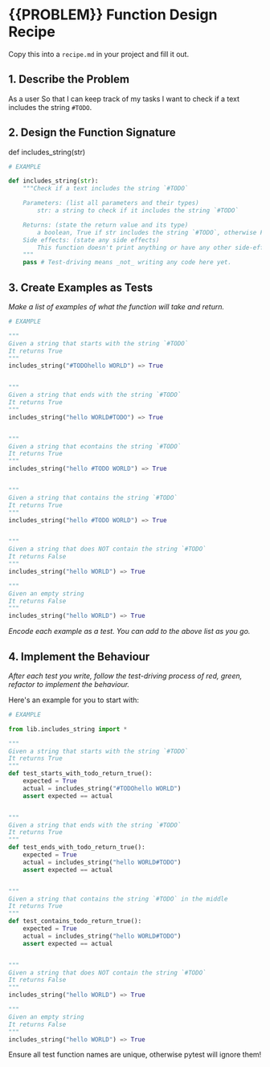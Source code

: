 # {{PROBLEM}} Function Design Recipe

Copy this into a `recipe.md` in your project and fill it out.

## 1. Describe the Problem

As a user
So that I can keep track of my tasks
I want to check if a text includes the string `#TODO`.


## 2. Design the Function Signature

def includes_string(str)

```python
# EXAMPLE

def includes_string(str):
    """Check if a text includes the string `#TODO`

    Parameters: (list all parameters and their types)
        str: a string to check if it includes the string `#TODO`

    Returns: (state the return value and its type)
        a boolean, True if str includes the string `#TODO`, otherwise False
    Side effects: (state any side effects)
        This function doesn't print anything or have any other side-effects
    """
    pass # Test-driving means _not_ writing any code here yet.
```

## 3. Create Examples as Tests

_Make a list of examples of what the function will take and return._

```python
# EXAMPLE

"""
Given a string that starts with the string `#TODO`
It returns True
"""
includes_string("#TODOhello WORLD") => True


"""
Given a string that ends with the string `#TODO`
It returns True
"""
includes_string("hello WORLD#TODO") => True


"""
Given a string that econtains the string `#TODO`
It returns True
"""
includes_string("hello #TODO WORLD") => True


"""
Given a string that contains the string `#TODO`
It returns True
"""
includes_string("hello #TODO WORLD") => True


"""
Given a string that does NOT contain the string `#TODO`
It returns False
"""
includes_string("hello WORLD") => True

"""
Given an empty string
It returns False
"""
includes_string("hello WORLD") => True

```

_Encode each example as a test. You can add to the above list as you go._

## 4. Implement the Behaviour

_After each test you write, follow the test-driving process of red, green, refactor to implement the behaviour._

Here's an example for you to start with:

```python
# EXAMPLE

from lib.includes_string import *

"""
Given a string that starts with the string `#TODO`
It returns True
"""
def test_starts_with_todo_return_true():
    expected = True
    actual = includes_string("#TODOhello WORLD")
    assert expected == actual


"""
Given a string that ends with the string `#TODO`
It returns True
"""
def test_ends_with_todo_return_true():
    expected = True
    actual = includes_string("hello WORLD#TODO")
    assert expected == actual


"""
Given a string that contains the string `#TODO` in the middle
It returns True
"""
def test_contains_todo_return_true():
    expected = True
    actual = includes_string("hello WORLD#TODO")
    assert expected == actual


"""
Given a string that does NOT contain the string `#TODO`
It returns False
"""
includes_string("hello WORLD") => True

"""
Given an empty string
It returns False
"""
includes_string("hello WORLD") => True
```

Ensure all test function names are unique, otherwise pytest will ignore them!

